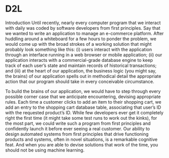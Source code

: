 # D2L

Introduction
Until recently, nearly every computer program that we interact with daily was coded by software developers from first principles. Say that we wanted to write an application to manage an e-commerce platform. After huddling around a whiteboard for a few hours to ponder the problem, we would come up with the broad strokes of a working solution that might probably look something like this: (i) users interact with the application through an interface running in a web browser or mobile application; (ii) our application interacts with a commercial-grade database engine to keep track of each user’s state and maintain records of historical transactions; and (iii) at the heart of our application, the business logic (you might say, the brains) of our application spells out in methodical detail the appropriate action that our program should take in every conceivable circumstance.

To build the brains of our application, we would have to step through every possible corner case that we anticipate encountering, devising appropriate rules. Each time a customer clicks to add an item to their shopping cart, we add an entry to the shopping cart database table, associating that user’s ID with the requested product’s ID. While few developers ever get it completely right the first time (it might take some test runs to work out the kinks), for the most part, we could write such a program from first principles and confidently launch it before ever seeing a real customer. Our ability to design automated systems from first principles that drive functioning products and systems, often in novel situations, is a remarkable cognitive feat. And when you are able to devise solutions that work  of the time, you should not be using machine learning.


